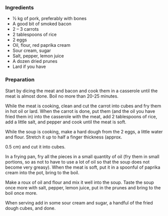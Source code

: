 
### Ingredients
- ½ kg of pork, preferably with bones
- A good bit of smoked bacon
- 2 – 3 carrots
- 2 tablespoons of rice
- 2 eggs
- Oil, flour, red paprika cream
- Sour cream, sugar
- Salt, pepper, lemon juice
- A dozen dried prunes
- Lard if you have

### Preparation
Start by dicing the meat and bacon and cook them in a casserole until the meat is almost done. Boil no more than 20-25 minutes.

 While the meat is cooking, clean and cut the carrot into cubes and fry them in hot oil or lard. When the carrot is done, put them (and the oil you have fried them in) into the casserole with the meat, add 2 tablespoons of rice, add a little salt, and pepper and cook until the meat is soft.

 While the soup is cooking, make a hard dough from the 2 eggs, a little water and flour. Stretch it up to half a finger thickness (approx.

 0.5 cm) and cut it into cubes.

 In a frying pan, fry all the pieces in a small quantity of oil (fry them in small portions, so as not to have to use a lot of oil so that the soup does not become very greasy). When the meat is soft, put it in a spoonful of paprika cream into the pot, bring to the boil.

 Make a roux of oil and flour and mix it well into the soup. Taste the soup once more with salt, pepper, lemon juice, put in the prunes and bring to the boil once more.

 When serving add in some sour cream and sugar, a handful of the fried dough cubes, and done.  